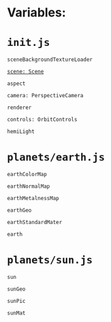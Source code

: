 
# Variables:




# `init.js`

`sceneBackgroundTextureLoader`

[`scene: Scene`](https://threejs.org/docs/index.html#api/en/scenes/Scene)

`aspect`

`camera: PerspectiveCamera`

`renderer`

`controls: OrbitControls`

`hemiLight`

# `planets/earth.js`


`earthColorMap`

`earthNormalMap`

`earthMetalnessMap`

`earthGeo`

`earthStandardMater`

`earth`

# `planets/sun.js`


`sun`

`sunGeo`

`sunPic`

`sunMat`